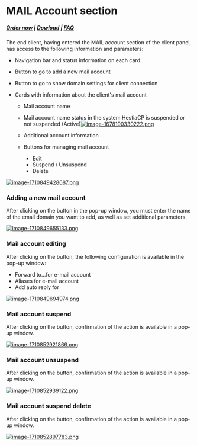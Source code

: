 # MAIL Account section

#####  [Order now](https://puqcloud.com/whmcs-module-hestiacp.php) | [Dowload](https://download.puqcloud.com/WHMCS/servers/PUQ_WHMCS-HestiaCP/) | [FAQ](https://faq.puqcloud.com/)

The end client, having entered the MAIL account section of the client panel, has access to the following information and parameters:

- Navigation bar and status information on each card.
- Button to go to add a new mail account
- Button to go to show domain settings for client connection
- Cards with information about the client's mail account   
    
    - Mail account name
    - Mail account name status in the system HestiaCP is suspended or not suspended (Active)[![image-1678190330222.png](https://doc.puq.info/uploads/images/gallery/2023-03/scaled-1680-/image-1678190330222.png)](https://doc.puq.info/uploads/images/gallery/2023-03/image-1678190330222.png)
    - Additional account information
    - Buttons for managing mail account  
        
        - Edit
        - Suspend / Unsuspend
        - Delete

[![image-1710849428687.png](https://doc.puq.info/uploads/images/gallery/2024-03/scaled-1680-/image-1710849428687.png)](https://doc.puq.info/uploads/images/gallery/2024-03/image-1710849428687.png)

### Adding a new mail account

After clicking on the button in the pop-up window, you must enter the name of the email domain you want to add, as well as set additional parameters.

[![image-1710849655133.png](https://doc.puq.info/uploads/images/gallery/2024-03/scaled-1680-/image-1710849655133.png)](https://doc.puq.info/uploads/images/gallery/2024-03/image-1710849655133.png)

### Mail account editing

After clicking on the button, the following configuration is available in the pop-up window:

- Forward to...for e-mail account
- Aliases for e-mail account
- Add auto reply for

[![image-1710849694974.png](https://doc.puq.info/uploads/images/gallery/2024-03/scaled-1680-/image-1710849694974.png)](https://doc.puq.info/uploads/images/gallery/2024-03/image-1710849694974.png)

### Mail account suspend

After clicking on the button, confirmation of the action is available in a pop-up window.

[![image-1710852921866.png](https://doc.puq.info/uploads/images/gallery/2024-03/scaled-1680-/image-1710852921866.png)](https://doc.puq.info/uploads/images/gallery/2024-03/image-1710852921866.png)

### Mail account unsuspend 

After clicking on the button, confirmation of the action is available in a pop-up window.

[![image-1710852939122.png](https://doc.puq.info/uploads/images/gallery/2024-03/scaled-1680-/image-1710852939122.png)](https://doc.puq.info/uploads/images/gallery/2024-03/image-1710852939122.png)

### Mail account suspend delete

After clicking on the button, confirmation of the action is available in a pop-up window.

[![image-1710852897783.png](https://doc.puq.info/uploads/images/gallery/2024-03/scaled-1680-/image-1710852897783.png)](https://doc.puq.info/uploads/images/gallery/2024-03/image-1710852897783.png)
